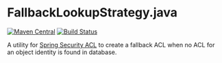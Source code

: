 # FallbackLookupStrategy.java
[![Maven Central](https://img.shields.io/maven-central/v/com.thoughtworks.spring.security.acls.jdbc/fallbacklookupstrategy.svg?label=Maven%20Central)](https://search.maven.org/search?q=g:%22com.thoughtworks.spring.security.acls.jdbc%22%20AND%20a:%22fallbacklookupstrategy%22)
[![Build Status](https://travis-ci.org/ThoughtWorksInc/FallbackLookupStrategy.java.svg)](https://travis-ci.org/ThoughtWorksInc/FallbackLookupStrategy.java)

A utility for [Spring Security ACL](https://docs.spring.io/spring-security/site/docs/current/reference/html/advanced-topics.html#domain-acls) to create a fallback ACL when no ACL for an object identity is found in database.

